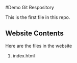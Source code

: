 #Demo Git Respository

This is the first file in this repo.

## Website Contents

Here are the files in the website

1. index.html